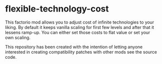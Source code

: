 # flexible-technology-cost
This factorio mod allows you to adjust cost of infinite technologies to your liking. By default it keeps vanilla scaling for first few levels and after that it lessens ramp-up. You can either set those costs to flat value or set your own scaling.

This repository has been created with the intention of letting anyone interested in creating compatibility patches with other mods see the source code.
